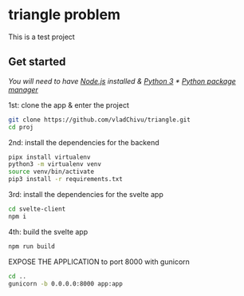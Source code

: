 # triangle problem
This is a test project

## Get started
*You will need to have [Node.js](https://nodejs.org) installed & [Python 3](https://www.python.org/downloads/release/python-3810/) * [Python package manager](https://pip.pypa.io/en/stable/installation/)*

1st: clone the app & enter the project
```bash
git clone https://github.com/vladChivu/triangle.git
cd proj
```

2nd: install the dependencies for the backend
```bash
pipx install virtualenv
python3 -m virtualenv venv
source venv/bin/activate
pip3 install -r requirements.txt
```

3rd: install the dependencies for the svelte app
```bash
cd svelte-client
npm i
```

4th: build the svelte app
```bash
npm run build
```

EXPOSE THE APPLICATION to port 8000 with gunicorn
```bash
cd ..
gunicorn -b 0.0.0.0:8000 app:app
```